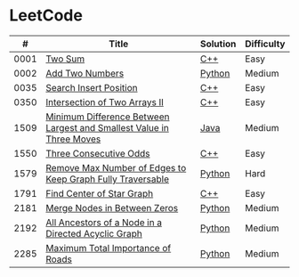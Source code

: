 LeetCode
========

| # | Title | Solution | Difficulty |
|---| ----- | -------- | ---------- |
|0001|[Two Sum](https://leetcode.com/problems/two-sum/) | [C++](https://github.com/mykhailoko/LeetCode/blob/main/0001-two-sum/0001-two-sum.cpp) |Easy|
|0002|[Add Two Numbers](https://leetcode.com/problems/add-two-numbers/) | [Python](https://github.com/mykhailoko/LeetCode/blob/main/0002-add-two-numbers/0002-add-two-numbers.py) |Medium|
|0035|[Search Insert Position](https://leetcode.com/problems/search-insert-position/) | [C++](https://github.com/mykhailoko/LeetCode/blob/main/0035-search-insert-position/0035-search-insert-position.cpp) |Easy|
|0350|[Intersection of Two Arrays II](https://leetcode.com/problems/intersection-of-two-arrays-ii/) | [C++](https://github.com/mykhailoko/LeetCode/blob/main/0350-intersection-of-two-arrays-II/0350-intersection-of-two-arrays-II.cpp) |Easy|
|1509|[Minimum Difference Between Largest and Smallest Value in Three Moves](https://leetcode.com/problems/minimum-difference-between-largest-and-smallest-value-in-three-moves/) | [Java](https://github.com/mykhailoko/LeetCode/blob/main/1509-minimum-difference-between-largest-and-smallest-value-in-three-moves/1509-minimum-difference-between-largest-and-smallest-value-in-three-moves.java) |Medium|
|1550|[Three Consecutive Odds](https://leetcode.com/problems/three-consecutive-odds/) | [C++](https://github.com/mykhailoko/LeetCode/blob/main/1550-three-consecutive-odds/1550-three-consecutive-odds.cpp) |Easy|
|1579|[Remove Max Number of Edges to Keep Graph Fully Traversable](https://leetcode.com/problems/remove-max-number-of-edges-to-keep-graph-fully-traversable/) | [Python](https://github.com/mykhailoko/LeetCode/blob/main/1579-remove-max-number-of-edges-to-keep-graph-fully-traversable/1579-remove-max-number-of-edges-to-keep-graph-fully-traversable.py) |Hard|
|1791|[Find Center of Star Graph](https://leetcode.com/problems/find-center-of-star-graph/) | [C++](https://github.com/mykhailoko/LeetCode/blob/main/1791-find-center-of-star-graph/1791-find-center-of-star-graph.cpp) |Easy|
|2181|[Merge Nodes in Between Zeros](https://leetcode.com/problems/merge-nodes-in-between-zeros/) | [Python](https://github.com/mykhailoko/LeetCode/blob/main/2181-merge-nodes-in-between-zeros/2181-merge-nodes-in-between-zeros.py) |Medium|
|2192|[All Ancestors of a Node in a Directed Acyclic Graph](https://leetcode.com/problems/all-ancestors-of-a-node-in-a-directed-acyclic-graph/) | [Python](https://github.com/mykhailoko/LeetCode/blob/main/2191-all-ancestors-of-a-node-in-a-directed-acyclic-graph/2191-all-ancestors-of-a-node-in-a-directed-acyclic-graph.py) |Medium|
|2285|[Maximum Total Importance of Roads](https://leetcode.com/problems/maximum-total-importance-of-roads/) | [Python](https://github.com/mykhailoko/LeetCode/blob/main/2285-maximum-total-importance-of-roads/2285-maximum-total-importance-of-roads.py) |Medium|
